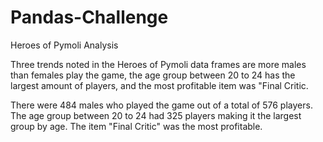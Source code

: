 # Pandas-Challenge

Heroes of Pymoli Analysis

Three trends noted in the Heroes of Pymoli data frames are more males than females play the game, the age group between 20 to 24 has the largest
amount of players, and the most profitable item was "Final Critic.

There were 484 males who played the game out of a total of 576 players.
The age group between 20 to 24 had 325 players making it the largest group by age.
The item "Final Critic" was the most profitable.
